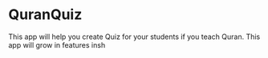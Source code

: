 # QuranQuiz
This app will help you create Quiz for your students if you teach Quran. This app will grow in features insh 
